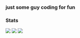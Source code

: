 ### just some guy coding for fun

<!--
**Adesii/Adesii** is a ✨ _special_ ✨ repository because its `README.md` (this file) appears on your GitHub profile.

Here are some ideas to get you started:

- 🔭 I’m currently working on ...
- 🌱 I’m currently learning ...
- 👯 I’m looking to collaborate on ...
- 🤔 I’m looking for help with ...
- 💬 Ask me about ...
- 📫 How to reach me: ...
- 😄 Pronouns: ...
- ⚡ Fun fact: ...
-->
### Stats

<!--![Jonnelafin's GitHub stats](https://github-readme-stats.vercel.app/api?username=jonnelafin&show_icons=true&theme=radical) -->
 ![](https://github-profile-summary-cards.vercel.app/api/cards/profile-details?username=adesii&theme=github_dark) 
 ![](https://github-profile-summary-cards.vercel.app/api/cards/most-commit-language?username=adesii&theme=github_dark) ![](https://github-profile-summary-cards.vercel.app/api/cards/repos-per-language?username=adesii&theme=github_dark) 
